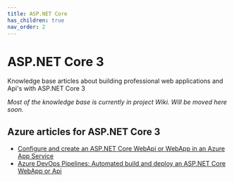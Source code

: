 ```yaml
---
title: ASP.NET Core
has_children: true
nav_order: 2
---
```


# ASP.NET Core 3

Knowledge base articles about building professional web applications and Api's with ASP.NET Core 3

_Most of the knowledge base is currently in project Wiki. Will be moved here soon._

## Azure articles for ASP.NET Core 3

* [Configure and create an ASP.NET Core WebApi or WebApp in an Azure App Service](/docs/azure/appservice)
* [Azure DevOps Pipelines: Automated build and deploy an ASP.NET Core WebApp or Api](/docs/azure/pipelines)
